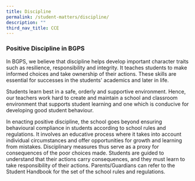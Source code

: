 ```yaml
---
title: Discipline
permalink: /student-matters/discipline/
description: ""
third_nav_title: CCE
---
```

### Positive Discipline in BGPS

In BGPS, we believe that discipline helps develop important character traits such as resilience, responsibility and integrity. It teaches students to make informed choices and take ownership of their actions. These skills are essential for successes in the students' academics and later in life.

Students learn best in a safe, orderly and supportive environment. Hence, our teachers work hard to create and maintain a school and classroom environment that supports student learning and one which is conducive for developing good student behaviour. 

In enacting positive discipline, the school goes beyond ensuring behavioural compliance in students according to school rules and regulations. It involves an educative process where it takes into account individual circumstances and offer opportunities for growth and learning from mistakes. Disciplinary measures thus serve as a proxy for consequences of the poor choices made. Students are guided to understand that their actions carry consequences, and they must learn to take responsibility of their actions. Parents/Guardians can refer to the Student Handbook for the set of the school rules and regulations.